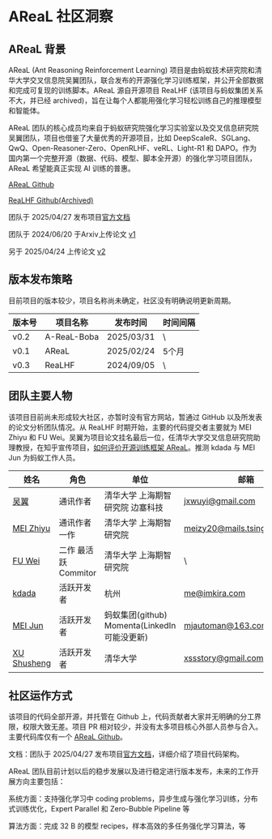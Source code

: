 # AReaL 社区洞察


## AReaL 背景

AReaL (Ant Reasoning Reinforcement Learning) 项目是由蚂蚁技术研究院和清华大学交叉信息院吴翼团队，联合发布的开源强化学习训练框架，并公开全部数据和完成可复现的训练脚本。AReaL 源自开源项目 ReaLHF (该项目与蚂蚁集团关系不大，并已经 archived)，旨在让每个人都能用强化学习轻松训练自己的推理模型和智能体。

AReaL 团队的核心成员均来自于蚂蚁研究院强化学习实验室以及交叉信息研究院吴翼团队，项目也借鉴了大量优秀的开源项目，比如 DeepScaleR、SGLang、QwQ、Open-Reasoner-Zero、OpenRLHF、veRL、Light-R1 和 DAPO。作为国内第一个完整开源（数据、代码、模型、脚本全开源）的强化学习项目团队，AReaL 希望能真正实现 AI 训练的普惠。

[AReaL Github](https://github.com/inclusionAI/AReaL)

[ReaLHF Github(Archived)](https://github.com/openpsi-project/ReaLHF)

团队于 2025/04/27 发布项目[官方文档](https://deepwiki.com/inclusionAI/AReaL)

团队于 2024/06/20 于Arxiv上传论文 [v1](https://arxiv.org/abs/2406.14088v1)

另于 2025/04/24 上传论文 [v2](https://arxiv.org/abs/2406.14088v2)

## 版本发布策略

目前项目的版本较少，项目名称尚未确定，社区没有明确说明更新周期。

| 版本号 | 项目名称 | 发布时间 | 时间间隔 |
| ------- | ------- | ------- | ------- |
| v0.2  | A-ReaL-Boba   | 2025/03/31   |   \ |
| v0.1  | AReaL   | 2025/02/24   | 5个月 |
| v0.3  | ReaLHF   | 2024/09/05   | \ |

## 团队主要人物

该项目目前尚未形成较大社区，亦暂时没有官方网站，暂通过 GitHub 以及所发表的论文分析团队情况。从 ReaLHF 时期开始，主要的代码提交者主要就为 MEI Zhiyu 和 FU Wei。吴翼为项目论文挂名最后一位，任清华大学交叉信息研究院助理教授，在知乎宣传项目，[如何评价开源训练框架 AReaL](https://www.zhihu.com/question/1890112252100703430)。推测 kdada 与 MEI Jun 为蚂蚁工作人员。

| 姓名 | 角色 | 单位 | 邮箱 |
| ------- | ------- | ------- | ------- |
| [吴翼](https://github.com/jxwuyi)  | 通讯作者  | 清华大学 上海期智研究院 边塞科技   | jxwuyi@gmail.com |
| [MEI Zhiyu](https://github.com/nuzant)  | 通讯作者 一作   | 清华大学 上海期智研究院   | meizy20@mails.tsinghua.edu.cn |
| [FU Wei](https://github.com/garrett4wade)  | 二作 最活跃 Commitor   | 清华大学 上海期智研究院   | \ |
| [kdada](https://github.com/kdada)  | 活跃开发者   | 杭州   | me@imkira.com |
| [MEI Jun](https://github.com/JacksonMei)  | 活跃开发者   | 蚂蚁集团(github) Momenta(LinkedIn 可能没更新)  | mjautoman@163.com |
| [XU Shusheng](https://github.com/xssstory)  | 活跃开发者   | 清华大学 | xssstory@gmail.com |


## 社区运作方式

该项目的代码全部开源，并托管在 Github 上，代码贡献者大家并无明确的分工界限，权限大致无差。项目 PR 相对较少，并没有太多项目核心外部人员参与合入。主要代码库仅有一个 [AReaL Github](https://github.com/inclusionAI/AReaL)。

文档：团队于 2025/04/27 发布项目[官方文档](https://deepwiki.com/inclusionAI/AReaL)，详细介绍了项目代码架构。

AReaL 团队目前计划以后的稳步发展以及进行稳定进行版本发布，未来的工作开展方向主要包括：

系统方面：支持强化学习中 coding problems，异步生成与强化学习训练，分布式训练优化，Expert Parallel 和 Zero-Bubble Pipeline 等

算法方面：完成 32 B 的模型 recipes，样本高效的多任务强化学习算法，等
